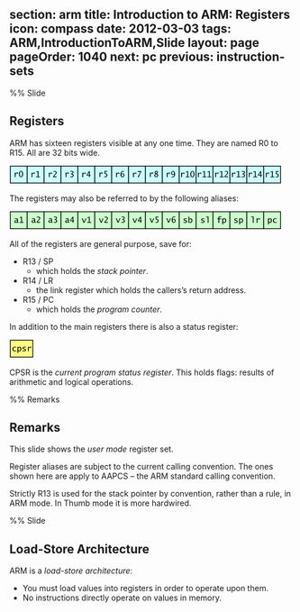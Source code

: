 section: arm
title: Introduction to ARM: Registers
icon: compass
date: 2012-03-03
tags: ARM,IntroductionToARM,Slide
layout: page
pageOrder: 1040
next: pc
previous: instruction-sets
----

%% Slide

## Registers

ARM has sixteen registers visible at any one time. They are named R0 to R15. All are 32 bits wide.

![Register names diagram.](img/dia/regs.png)

The registers may also be referred to by the following aliases:

![Register aliases diagram.](img/dia/regaliases.png)

All of the registers are general purpose, save for:

* R13 / SP
  * which holds the *stack pointer*.
* R14 / LR
  * the link register which holds the callers’s return address.
* R15 / PC
  * which holds the *program counter*.

In addition to the main registers there is also a status register:

![Status register diagram.](img/dia/regpsr.png)

CPSR is the *current program status register*. This holds flags: results of arithmetic and logical operations.

%% Remarks

## Remarks

This slide shows the *user mode* register set.

Register aliases are subject to the current calling convention. The ones shown here are apply to AAPCS – the ARM standard calling convention.

Strictly R13 is used for the stack pointer by convention, rather than a rule, in ARM mode. In Thumb mode it is more hardwired.

%% Slide

## Load-Store Architecture

ARM is a *load-store architecture*:

* You must load values into registers in order to operate upon them.
* No instructions directly operate on values in memory.
